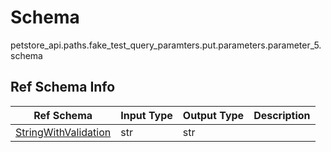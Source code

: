 # Schema
petstore_api.paths.fake_test_query_paramters.put.parameters.parameter_5.schema

## Ref Schema Info
Ref Schema | Input Type | Output Type | Description
---------- | ---------- | ----------- | ------------
[StringWithValidation](string_with_validation.md) | str | str |
